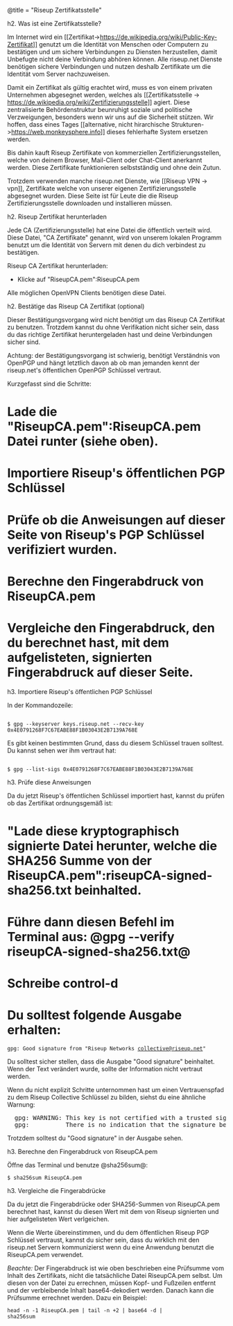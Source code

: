 @title = "Riseup Zertifikatsstelle"

h2. Was ist eine Zertifikatsstelle?

Im Internet wird ein [[Zertifikat->https://de.wikipedia.org/wiki/Public-Key-Zertifikat]] genutzt um die Identität von Menschen oder Computern zu bestätigen und um sichere Verbindungen zu Diensten herzustellen, damit Unbefugte nicht deine Verbindung abhören können. Alle riseup.net Dienste benötigen sichere Verbindungen und nutzen deshalb Zertifikate um die Identität vom Server nachzuweisen.

Damit ein Zertifikat als gültig erachtet wird, muss es von einem privaten Unternehmen abgesegnet werden, welches als [[Zertifikatsstelle -> https://de.wikipedia.org/wiki/Zertifizierungsstelle]] agiert. Diese zentralisierte Behördenstruktur beunruhigt soziale und politische Verzweigungen, besonders wenn wir uns auf die Sicherheit stützen. Wir hoffen, dass eines Tages [[alternative, nicht hirarchische Strukturen->https://web.monkeysphere.info]] dieses fehlerhafte System ersetzen werden.

Bis dahin kauft Riseup Zertifikate von kommerziellen Zertifizierungsstellen, welche von deinem Browser, Mail-Client oder Chat-Client anerkannt werden. Diese Zertifikate funktionieren selbstständig und ohne dein Zutun.

Trotzdem verwenden manche riseup.net Dienste, wie [[Riseup VPN -> vpn]], Zertifikate welche von unserer eigenen Zertifizierungsstelle abgesegnet wurden. Diese Seite ist für Leute die die Riseup Zertifizierungsstelle downloaden und installieren müssen.

h2. Riseup Zertifikat herunterladen

Jede CA (Zertifizierungsstelle) hat eine Datei die öffentlich verteilt wird. Diese Datei, "CA Zertifikate" genannt, wird von unserem lokalen Programm benutzt um die Identität von Servern mit denen du dich verbindest zu bestätigen.

Riseup CA Zertifikat herunterladen:

* Klicke auf "RiseupCA.pem":RiseupCA.pem

Alle möglichen OpenVPN Clients benötigen diese Datei.

h2. Bestätige das Riseup CA Zertifikat (optional)

Dieser Bestätigungsvorgang wird nicht benötigt um das Riseup CA Zertifikat zu benutzen. Trotzdem kannst du ohne Verifikation nicht sicher sein, dass du das richtige Zertifikat heruntergeladen hast und deine Verbindungen sicher sind.

Achtung: der Bestätigungsvorgang ist schwierig, benötigt Verständnis von OpenPGP und hängt letztlich davon ab ob man jemanden kennt der riseup.net's öffentlichen OpenPGP Schlüssel vertraut.

Kurzgefasst sind die Schritte:

# Lade die "RiseupCA.pem":RiseupCA.pem Datei runter (siehe oben).
# Importiere Riseup's öffentlichen PGP Schlüssel
# Prüfe ob die Anweisungen auf dieser Seite von Riseup's PGP Schlüssel verifiziert wurden.
# Berechne den Fingerabdruck von RiseupCA.pem
# Vergleiche den Fingerabdruck, den du berechnet hast, mit dem aufgelisteten, signierten Fingerabdruck auf dieser Seite.

h3. Importiere Riseup's öffentlichen PGP Schlüssel

In der Kommandozeile:

<code>
$ gpg --keyserver keys.riseup.net --recv-key 0x4E0791268F7C67EABE88F1B03043E2B7139A768E
</code>

Es gibt keinen bestimmten Grund, dass du diesem Schlüssel trauen solltest. Du kannst sehen wer ihm vertraut hat:

<code>
$ gpg --list-sigs 0x4E0791268F7C67EABE88F1B03043E2B7139A768E
</code>

h3. Prüfe diese Anweisungen

Da du jetzt Riseup's öffentlichen Schlüssel importiert hast, kannst du prüfen ob das Zertifikat ordnungsgemäß ist:

# "Lade diese kryptographisch signierte Datei herunter, welche die SHA256 Summe von der RiseupCA.pem":riseupCA-signed-sha256.txt beinhalted.
# Führe dann diesen Befehl im Terminal aus: @gpg --verify riseupCA-signed-sha256.txt@
# Schreibe control-d
# Du solltest folgende Ausgabe erhalten:
<code>gpg: Good signature from "Riseup Networks <collective@riseup.net>"</code>

Du solltest sicher stellen, dass die Ausgabe "Good signature" beinhaltet. Wenn der Text verändert wurde, sollte der Information nicht vertraut werden.

Wenn du nicht explizit Schritte unternommen hast um einen Vertrauenspfad zu dem Riseup Collective Schlüssel zu bilden, siehst du eine ähnliche Warnung:

<pre>
  gpg: WARNING: This key is not certified with a trusted signature!
  gpg:          There is no indication that the signature belongs to the owner.
</pre>

Trotzdem solltest du "Good signature" in der Ausgabe sehen.

h3. Berechne den Fingerabdruck von RiseupCA.pem

Öffne das Terminal und benutze @sha256sum@:

<code>$ sha256sum RiseupCA.pem</code>

h3. Vergleiche die Fingerabdrücke

Da du jetzt die Fingerabdrücke oder SHA256-Summen von RiseupCA.pem berechnet hast, kannst du diesen Wert mit dem von Riseup signierten und hier aufgelisteten Wert verlgeichen.

Wenn die Werte übereinstimmen, und du dem öffentlichen Riseup PGP Schlüssel vertraust, kannst du sicher sein, dass du wirklich mit den riseup.net Servern kommunizierst wenn du eine Anwendung benutzt die RiseupCA.pem verwendet.

*Beachte:* Der Fingerabdruck ist wie oben beschrieben eine Prüfsumme vom Inhalt des Zertifikats, nicht die tatsächliche Datei RiseupCA.pem selbst. Um diesen von der Datei zu errechnen, müssen Kopf- und Fußzeilen entfernt und der verbleibende Inhalt base64-dekodiert werden. Danach kann die Prüfsumme errechnet werden. Dazu ein Beispiel:

<code>head -n -1 RiseupCA.pem | tail -n +2 | base64 -d | sha256sum</code>
